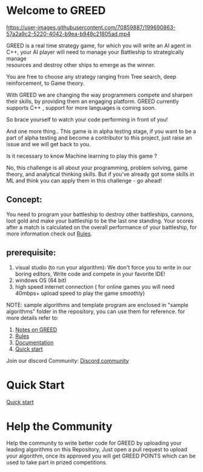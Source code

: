


# Welcome to GREED

https://user-images.githubusercontent.com/70859887/199690863-57a2a9c2-5220-4042-b9ea-b948c21805ad.mp4

 GREED is a real time strategy game, for which you will write an AI agent in C++, your AI player will need to manage your Battleship to strategically manage       
 resources and destroy other ships to emerge as the winner.

You are free to choose any strategy ranging from Tree search, deep reinforcement, to Game theory.

With GREED we are changing the way programmers compete and sharpen their skills, by providing them an engaging platform. GREED currently supports C++ , support for more languages is coming soon.

So brace yourself to watch your code performing in front of you!

And one more thing..
This game is in alpha testing stage, if you want to be a part of alpha testing and become a contributor to this project, just raise an issue and we will get back to you.

Is it necessary to know Machine learning to play this game ?

No, this challenge is all about your programming, problem solving, game theory, and analytical thinking skills. But if you've already got some skills in ML and think you can apply them in this challenge - go ahead!




## Concept:
  You need to program your battleship to destroy other battleships, cannons, loot gold and make your battleship to be the last one standing.
  Your scores after a match is calculated on the overall performance of your battleship, for more information check out [Rules](Rules.md).

## prerequisite:
  1. visual studio (to run your algorithm): We don't force you to write in our boring editors, Write code and compete in your favorite IDE! 
  2. windows OS (64 bit)
  3. high speed internet connection ( for online games you will need 40mbps+ upload speed to play the game smoothly)
     

NOTE: sample algorithms and template program are enclosed in "sample algorithms" folder in the repository, you can use them for reference.
for more details refer to:
1. [Notes on GREED](Notes.md)
2. [Rules](Rules.md)
3. [Documentation](Documentation.md)
4. [Quick start](quick_start.md)

Join our discord Community: [Discord community](https://discord.gg/2CBeaMAAay)

# Quick Start
  [Quick start](quick_start.md)
  
# Help the Community
  Help the community to write better code for GREED by uploading your leading algorithms on this Repository, Just open a pull request to upload your algorithm, once its approved you will get GREED POINTS
  which can be used to take part in prized competitions.




